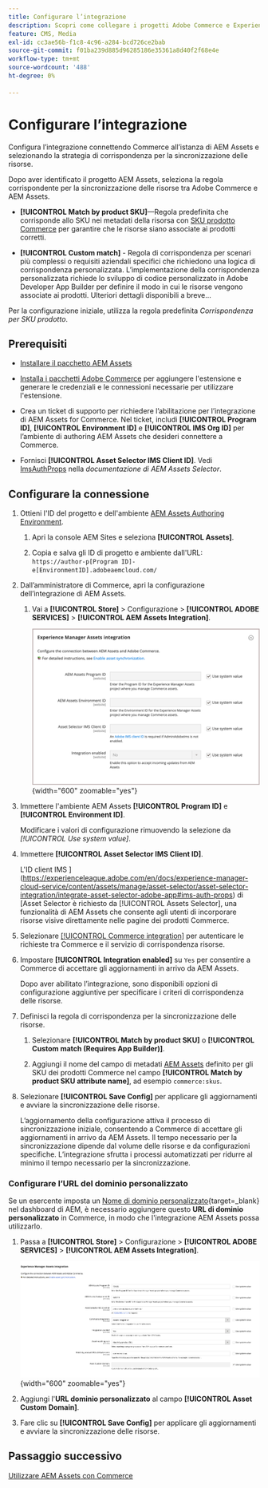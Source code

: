 ```yaml
---
title: Configurare l’integrazione
description: Scopri come collegare i progetti Adobe Commerce e Experience Manager Assets per abilitare la sincronizzazione delle risorse tra questi due sistemi.
feature: CMS, Media
exl-id: cc3ae56b-f1c8-4c96-a284-bcd726ce2bab
source-git-commit: f01ba239d885d96285186e35361a8d40f2f68e4e
workflow-type: tm+mt
source-wordcount: '488'
ht-degree: 0%

---
```


# Configurare l’integrazione

Configura l’integrazione connettendo Commerce all’istanza di AEM Assets e selezionando la strategia di corrispondenza per la sincronizzazione delle risorse.

Dopo aver identificato il progetto AEM Assets, seleziona la regola corrispondente per la sincronizzazione delle risorse tra Adobe Commerce e AEM Assets.

- **[!UICONTROL Match by product SKU]**—Regola predefinita che corrisponde allo SKU nei metadati della risorsa con [SKU prodotto Commerce](https://experienceleague.adobe.com/en/docs/commerce-operations/implementation-playbook/glossary#sku) per garantire che le risorse siano associate ai prodotti corretti.

- **[!UICONTROL Custom match]** - Regola di corrispondenza per scenari più complessi o requisiti aziendali specifici che richiedono una logica di corrispondenza personalizzata. L’implementazione della corrispondenza personalizzata richiede lo sviluppo di codice personalizzato in Adobe Developer App Builder per definire il modo in cui le risorse vengono associate ai prodotti. Ulteriori dettagli disponibili a breve...

Per la configurazione iniziale, utilizza la regola predefinita *Corrispondenza per SKU prodotto*.

## Prerequisiti

- [Installare il pacchetto AEM Assets](aem-assets-configure-aem.md)

- [Installa i pacchetti Adobe Commerce](aem-assets-configure-commerce.md) per aggiungere l&#39;estensione e generare le credenziali e le connessioni necessarie per utilizzare l&#39;estensione.

- Crea un ticket di supporto per richiedere l’abilitazione per l’integrazione di AEM Assets for Commerce. Nel ticket, includi **[!UICONTROL Program ID]**, **[!UICONTROL Environment ID]** e **[!UICONTROL IMS Org ID]** per l’ambiente di authoring AEM Assets che desideri connettere a Commerce.

- Fornisci **[!UICONTROL Asset Selector IMS Client ID]**. Vedi [ImsAuthProps](https://experienceleague.adobe.com/en/docs/experience-manager-cloud-service/content/assets/manage/asset-selector/asset-selector-integration/integrate-asset-selector-adobe-app) nella *documentazione di AEM Assets Selector*.

## Configurare la connessione

1. Ottieni l&#39;ID del progetto e dell&#39;ambiente [AEM Assets Authoring Environment](https://experienceleague.adobe.com/en/docs/experience-manager-cloud-service/content/sites/authoring/quick-start).

   1. Apri la console AEM Sites e seleziona **[!UICONTROL Assets]**.

   1. Copia e salva gli ID di progetto e ambiente dall&#39;URL:<br>`https://author-p[Program ID]-e[EnvironmentID].adobeaemcloud.com/`
1. Dall’amministratore di Commerce, apri la configurazione dell’integrazione di AEM Assets.

   1. Vai a **[!UICONTROL Store]** > Configurazione > **[!UICONTROL ADOBE SERVICES]** > **[!UICONTROL AEM Assets Integration]**.

      ![L&#39;integrazione di AEM Assets abilita l&#39;integrazione](assets/aem-assets-integration-enable-config.png){width="600" zoomable="yes"}

1. Immettere l&#39;ambiente AEM Assets **[!UICONTROL Program ID]** e **[!UICONTROL Environment ID]**.

   Modificare i valori di configurazione rimuovendo la selezione da *[!UICONTROL Use system value]*.

1. Immettere **[!UICONTROL Asset Selector IMS Client ID]**.

   L&#39;ID client IMS ](https://experienceleague.adobe.com/en/docs/experience-manager-cloud-service/content/assets/manage/asset-selector/asset-selector-integration/integrate-asset-selector-adobe-app#ims-auth-props) di [Asset Selector è richiesto da [!UICONTROL Assets Selector], una funzionalità di AEM Assets che consente agli utenti di incorporare risorse visive direttamente nelle pagine dei prodotti Commerce.

1. Selezionare [[!UICONTROL Commerce integration]](aem-assets-configure-commerce.md#add-the-integration-to-the-commerce-environment) per autenticare le richieste tra Commerce e il servizio di corrispondenza risorse.

1. Impostare **[!UICONTROL Integration enabled]** su `Yes` per consentire a Commerce di accettare gli aggiornamenti in arrivo da AEM Assets.

   Dopo aver abilitato l’integrazione, sono disponibili opzioni di configurazione aggiuntive per specificare i criteri di corrispondenza delle risorse.

1. Definisci la regola di corrispondenza per la sincronizzazione delle risorse.

   1. Selezionare **[!UICONTROL Match by product SKU]** o **[!UICONTROL Custom match (Requires App Builder)]**.

   1. Aggiungi il nome del campo di metadati [AEM Assets](aem-assets-configure-aem.md#configure-metadata) definito per gli SKU dei prodotti Commerce nel campo **[!UICONTROL Match by product SKU attribute name]**, ad esempio `commerce:skus`.

1. Selezionare **[!UICONTROL Save Config]** per applicare gli aggiornamenti e avviare la sincronizzazione delle risorse.

   L’aggiornamento della configurazione attiva il processo di sincronizzazione iniziale, consentendo a Commerce di accettare gli aggiornamenti in arrivo da AEM Assets. Il tempo necessario per la sincronizzazione dipende dal volume delle risorse e da configurazioni specifiche. L’integrazione sfrutta i processi automatizzati per ridurre al minimo il tempo necessario per la sincronizzazione.

### Configurare l’URL del dominio personalizzato

Se un esercente imposta un [Nome di dominio personalizzato](https://experienceleague.adobe.com/it/docs/experience-manager-cloud-service/content/implementing/using-cloud-manager/custom-domain-names/add-custom-domain-name){target=_blank} nel dashboard di AEM, è necessario aggiungere questo **URL di dominio personalizzato** in Commerce, in modo che l&#39;integrazione AEM Assets possa utilizzarlo.

1. Passa a **[!UICONTROL Store]** > Configurazione > **[!UICONTROL ADOBE SERVICES]** > **[!UICONTROL AEM Assets Integration]**.

   ![L&#39;integrazione di AEM Assets abilita l&#39;integrazione](assets/aem-assets-view.png){width="600" zoomable="yes"}

1. Aggiungi l&#39;**URL dominio personalizzato** al campo **[!UICONTROL Asset Custom Domain]**.

1. Fare clic su **[!UICONTROL Save Config]** per applicare gli aggiornamenti e avviare la sincronizzazione delle risorse.

## Passaggio successivo

[Utilizzare AEM Assets con Commerce](aem-assets-manage.md)
